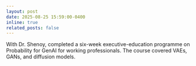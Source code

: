 ```yaml
---
layout: post
date: 2025-08-25 15:59:00-0400
inline: true
related_posts: false
---
```


With Dr. Shenoy, completed a six-week executive-education programme on Probability for GenAI for working professionals. The course covered VAEs, GANs, and diffusion models.